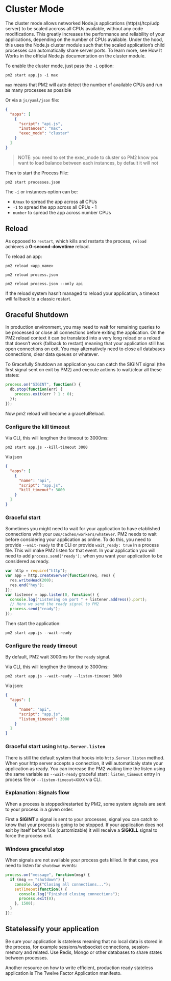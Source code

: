 # Cluster Mode

The cluster mode allows networked Node.js applications (http(s)/tcp/udp server) to be scaled accross all CPUs available, without any code modifications. This greatly increases the performance and reliability of your applications, depending on the number of CPUs available. Under the hood, this uses the Node.js cluster module such that the scaled application’s child processes can automatically share server ports. To learn more, see How It Works in the official Node.js documentation on the cluster module.

To enable the cluster mode, just pass the `-i` option:

```
pm2 start app.js -i max
```

`max` means that PM2 will auto detect the number of available CPUs and run as many processes as possible

Or via a `js/yaml/json` file:

```json
{
  "apps": [
    {
      "script": "api.js",
      "instances": "max",
      "exec_mode": "cluster"
    }
  ]
}
```

> NOTE: you need to set the exec_mode to cluster so PM2 know you want to load balance between each instances, by default it will not

Then to start the Process File:

```
pm2 start processes.json
```

The `-i` or instances option can be:

- `0/max` to spread the app across all CPUs
- `-1` to spread the app across all CPUs - 1
- `number` to spread the app across number CPUs

## Reload

As opposed to `restart`, which kills and restarts the process, `reload` achieves a **0-second-downtime** reload.

To reload an app:

```
pm2 reload <app_name>

pm2 reload process.json

pm2 reload process.json --only api
```

If the reload system hasn’t managed to reload your application, a timeout will fallback to a classic restart.

## Graceful Shutdown

In production environment, you may need to wait for remaining queries to be processed or close all connections before exiting the application. On the PM2 reload context it can be translated into a very long reload or a reload that doesn’t work (fallback to restart) meaning that your application still has open connections on exit. You may alternatively need to close all databases connections, clear data queues or whatever.

To Gracefully Shutdown an application you can catch the SIGINT signal (the first signal sent on exit by PM2) and execute actions to wait/clear all these states:

```js
process.on("SIGINT", function() {
  db.stop(function(err) {
    process.exit(err ? 1 : 0);
  });
});
```

Now pm2 reload will become a gracefulReload.

### Configure the kill timeout

Via CLI, this will lengthen the timeout to 3000ms:

```
pm2 start app.js --kill-timeout 3000
```

Via json

```json
{
  "apps": [
    {
      "name": "api",
      "script": "app.js",
      "kill_timeout": 3000
    }
  ]
}
```

### Graceful start

Sometimes you might need to wait for your application to have etablished connections with your `DBs/caches/workers/whatever`. PM2 needs to wait before considering your application as online. To do this, you need to provide `--wait-ready` to the CLI or provide `wait_ready: true` in a process file. This will make PM2 listen for that event. In your application you will need to add `process.send('ready');` when you want your application to be considered as ready.

```js
var http = require("http");
var app = http.createServer(function(req, res) {
  res.writeHead(200);
  res.end("hey");
});
var listener = app.listen(0, function() {
  console.log("Listening on port " + listener.address().port);
  // Here we send the ready signal to PM2
  process.send("ready");
});
```

Then start the application:

```
pm2 start app.js --wait-ready
```

### Configure the ready timeout

By default, PM2 wait 3000ms for the `ready` signal.

Via CLI, this will lengthen the timeout to 3000ms:

```
pm2 start app.js --wait-ready --listen-timeout 3000
```

Via json:

```json
{
  "apps": [
    {
      "name": "api",
      "script": "app.js",
      "listen_timeout": 3000
    }
  ]
}
```

### Graceful start using `http.Server.listen`

There is still the default system that hooks into `http.Server.listen` method. When your http server accepts a connection, it will automaticaly state your application as ready. You can increase the PM2 waiting time the listen using the same variable as `--wait-ready` graceful start : `listen_timeout` entry in process file or `--listen-timeout=XXXX` via CLI.

### Explanation: Signals flow

When a process is stopped/restarted by PM2, some system signals are sent to your process in a given order.

First a **SIGINT** a signal is sent to your processes, signal you can catch to know that your process is going to be stopped. If your application does not exit by itself before 1.6s (customizable) it will receive a **SIGKILL** signal to force the process exit.

### Windows graceful stop

When signals are not available your process gets killed. In that case, you need to listen for `shutdown` events:

```js
process.on("message", function(msg) {
  if (msg == "shutdown") {
    console.log("Closing all connections...");
    setTimeout(function() {
      console.log("Finished closing connections");
      process.exit(0);
    }, 1500);
  }
});
```

## Statelessify your application

Be sure your application is stateless meaning that no local data is stored in the process, for example sessions/websocket connections, session-memory and related. Use Redis, Mongo or other databases to share states between processes.

Another resource on how to write efficient, production ready stateless application is The Twelve Factor Application manifesto.
